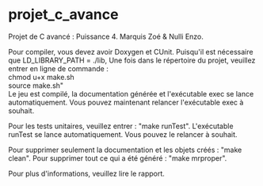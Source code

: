 # projet_c_avance

Projet de C avancé : Puissance 4.
Marquis Zoé & Nulli Enzo.

Pour compiler, vous devez avoir Doxygen et CUnit.
Puisqu'il est nécessaire que LD_LIBRARY_PATH = ./lib,
Une fois dans le répertoire du projet, veuillez entrer en ligne de commande :  
  chmod u+x make.sh  
  source make.sh"  
Le jeu est compilé, la documentation générée et l'exécutable exec se lance automatiquement.
Vous pouvez maintenant relancer l'exécutable exec à souhait.

Pour les tests unitaires, veuillez entrer : "make runTest".
L'exécutable runTest se lance automatiquement.
Vous pouvez le relancer à souhait.

Pour supprimer seulement la documentation et les objets créés : "make clean".
Pour supprimer tout ce qui a été généré : "make mrproper".

Pour plus d'informations, veuillez lire le rapport.
